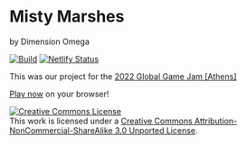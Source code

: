 # Misty Marshes

by Dimension Omega

[![Build](https://github.com/Dimension-Omega/misty-marshes/actions/workflows/gh-pages.yml/badge.svg)](https://github.com/Dimension-Omega/misty-marshes/actions/workflows/gh-pages.yml) [![Netlify Status](https://api.netlify.com/api/v1/badges/af34e9c6-732c-432d-8675-ef6cbf372fbb/deploy-status)](https://app.netlify.com/sites/misty-marshes/deploys)

This was our project for the [2022 Global Game Jam \[Athens\]](https://globalgamejam.org/2022/jam-sites/global-game-jam-athens)

[Play now](https://misty-marshes.netlify.app) on your browser! 


<a rel="license" href="http://creativecommons.org/licenses/by-nc-sa/3.0/"><img alt="Creative Commons License" style="border-width:0" src="https://i.creativecommons.org/l/by-nc-sa/3.0/88x31.png" /></a><br />This work is licensed under a <a rel="license" href="http://creativecommons.org/licenses/by-nc-sa/3.0/">Creative Commons Attribution-NonCommercial-ShareAlike 3.0 Unported License</a>.
